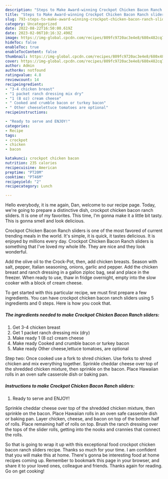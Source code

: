 ```yaml
---
description: "Steps to Make Award-winning Crockpot Chicken Bacon Ranch sliders"
title: "Steps to Make Award-winning Crockpot Chicken Bacon Ranch sliders"
slug: 793-steps-to-make-award-winning-crockpot-chicken-bacon-ranch-sliders
category: Uncategorized
date: 2022-08-22T16:50:00.619Z
date: 2023-02-06T10:16:32.490Z
image: https://img-global.cpcdn.com/recipes/809fc9720ac3e4e8/680x482cq70/crockpot-chicken-bacon-ranch-sliders-recipe-main-photo.jpg
hideToc: false
enableToc: true
enableTocContent: false
thumbnail: https://img-global.cpcdn.com/recipes/809fc9720ac3e4e8/680x482cq70/crockpot-chicken-bacon-ranch-sliders-recipe-main-photo.jpg
cover: https://img-global.cpcdn.com/recipes/809fc9720ac3e4e8/680x482cq70/crockpot-chicken-bacon-ranch-sliders-recipe-main-photo.jpg
author: Admin
authorAv: notfound
ratingvalue: 4.8
reviewcount: 14
recipeingredient:
- "3-4 chicken breast"
- "1 packet ranch dressing mix dry"
- "1 (8 oz) cream cheese"
- " Cooked and crumble bacon or turkey bacon"
- " Other cheeselettuce tomatoes are optional"
recipeinstructions:

- "Ready to serve and ENJOY!"
categories:
- Recipe
tags:
- crockpot
- chicken
- bacon

katakunci: crockpot chicken bacon 
nutrition: 235 calories
recipecuisine: American
preptime: "PT20M"
cooktime: "PT46M"
recipeyield: "2"
recipecategory: Lunch

---
```



Hello everybody, it is me again, Dan, welcome to our recipe page. Today, we're going to prepare a distinctive dish, crockpot chicken bacon ranch sliders. It is one of my favorites. This time, I'm gonna make it a little bit tasty. This is gonna smell and look delicious.

Crockpot Chicken Bacon Ranch sliders is one of the most favored of current trending meals in the world. It's simple, it is quick, it tastes delicious. It is enjoyed by millions every day. Crockpot Chicken Bacon Ranch sliders is something that I've loved my whole life. They are nice and they look wonderful.

Add the olive oil to the Crock-Pot, then, add chicken breasts. Season with salt, pepper, Italian seasoning, onions, garlic and pepper. Add the chicken breast and ranch dressing in a gallon ziploc bag, seal and place in the freezer. When ready to use, thaw in fridge overnight, empty into the slow cooker with a block of cream cheese.


To get started with this particular recipe, we must first prepare a few ingredients. You can have crockpot chicken bacon ranch sliders using 5 ingredients and 0 steps. Here is how you cook that.

<!--inarticleads1-->

##### The ingredients needed to make Crockpot Chicken Bacon Ranch sliders:

1. Get 3-4 chicken breast
1. Get 1 packet ranch dressing mix (dry)
1. Make ready 1 (8 oz) cream cheese
1. Make ready  Cooked and crumble bacon or turkey bacon
1. Make ready  Other cheese,lettuce tomatoes, are optional


Step two: Once cooked use a fork to shred chicken. Use forks to shred chicken and mix everything together. Sprinkle cheddar cheese over top of the shredded chicken mixture, then sprinkle on the bacon. Place Hawaiian rolls in an oven safe casserole dish or baking pan. 

<!--inarticleads2-->

##### Instructions to make Crockpot Chicken Bacon Ranch sliders:


1. Ready to serve and ENJOY!

Sprinkle cheddar cheese over top of the shredded chicken mixture, then sprinkle on the bacon. Place Hawaiian rolls in an oven safe casserole dish or baking pan. Layer chicken, cheese, and bacon on top of the bottom half of rolls. Place remaining half of rolls on top. Brush the ranch dressing over the tops of the slider rolls, getting into the nooks and crannies that connect the rolls. 

So that is going to wrap it up with this exceptional food crockpot chicken bacon ranch sliders recipe. Thanks so much for your time. I am confident that you will make this at home. There's gonna be interesting food at home recipes coming up. Remember to bookmark this page in your browser, and share it to your loved ones, colleague and friends. Thanks again for reading. Go on get cooking!
